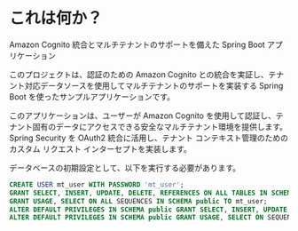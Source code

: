 # これは何か？

Amazon Cognito 統合とマルチテナントのサポートを備えた Spring Boot アプリケーション

このプロジェクトは、認証のための Amazon Cognito との統合を実証し、テナント対応データソースを使用してマルチテナントのサポートを実装する Spring Boot を使ったサンプルアプリケーションです。

このアプリケーションは、ユーザーが Amazon Cognito を使用して認証し、テナント固有のデータにアクセスできる安全なマルチテナント環境を提供します。 Spring Security を OAuth2 統合に活用し、テナント コンテキスト管理のためのカスタム リクエスト インターセプトを実装します。

データベースの初期設定として、以下を実行する必要があります。

```sql
CREATE USER mt_user WITH PASSWORD 'mt_user';
GRANT SELECT, INSERT, UPDATE, DELETE, REFERENCES ON ALL TABLES IN SCHEMA public TO mt_user;
GRANT USAGE, SELECT ON ALL SEQUENCES IN SCHEMA public TO mt_user;
ALTER DEFAULT PRIVILEGES IN SCHEMA public GRANT SELECT, INSERT, UPDATE, DELETE, REFERENCES ON TABLES TO mt_user;
ALTER DEFAULT PRIVILEGES IN SCHEMA public GRANT USAGE, SELECT ON SEQUENCES TO mt_user;
```